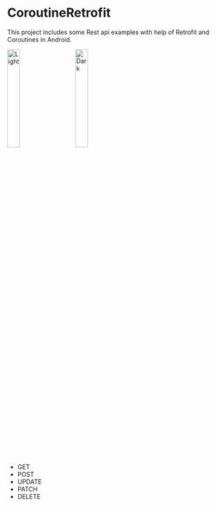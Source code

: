 # CoroutineRetrofit
 This project includes some Rest api examples with help of Retrofit and Coroutines in Android.

<p align="left">
  <img alt="Light" src="https://user-images.githubusercontent.com/28716129/201760785-927b46bd-8482-4c91-a5ec-0f721165cdea.jpg" width="24%">
&nbsp; &nbsp; &nbsp; &nbsp;
  <img alt="Dark" src="https://user-images.githubusercontent.com/28716129/201760779-83f15921-44d3-411f-ac08-cc2d6dca4593.jpg" width="24%">
 

* GET
* POST 
* UPDATE
* PATCH
* DELETE
